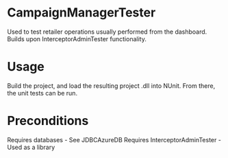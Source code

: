 # CampaignManagerTester

Used to test retailer operations usually performed from the dashboard. Builds upon InterceptorAdminTester functionality.

# Usage

Build the project, and load the resulting project .dll into NUnit. From there, the unit tests can be run.

# Preconditions

Requires databases - See JDBCAzureDB
Requires InterceptorAdminTester - Used as a library
